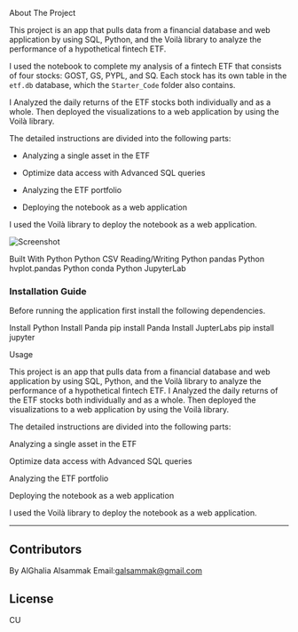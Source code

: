 About The Project

This project is an app that pulls data from a financial database and web application by using SQL, Python, and the Voilà library to analyze the performance of a hypothetical fintech ETF.

I used the notebook to complete my analysis of a fintech ETF that consists of four stocks: GOST, GS, PYPL, and SQ. Each stock has its own table in the `etf.db` database, which the `Starter_Code` folder also contains.

I Analyzed the daily returns of the ETF stocks both individually and as a whole. Then deployed the visualizations to a web application by using the Voilà library.

The detailed instructions are divided into the following parts:

* Analyzing a single asset in the ETF

* Optimize data access with Advanced SQL queries

* Analyzing the ETF portfolio

* Deploying the notebook as a web application

I used the Voilà library to deploy the notebook as a web application. 

![Screenshot](https://github.com/alghalia/Challenge_7/blob/main/images/Voila%CC%80%20jpeg.jpeg)

Built With
Python
Python CSV Reading/Writing
Python pandas
Python hvplot.pandas
Python conda
Python JupyterLab


### Installation Guide
Before running the application first install the following dependencies.

Install Python
Install Panda
pip install Panda
Install JupterLabs
pip install jupyter


Usage

This project is an app that pulls data from a financial database and web application by using SQL, Python, and the Voilà library to analyze the performance of a hypothetical fintech ETF.
I Analyzed the daily returns of the ETF stocks both individually and as a whole. Then deployed the visualizations to a web application by using the Voilà library.

The detailed instructions are divided into the following parts:

Analyzing a single asset in the ETF

Optimize data access with Advanced SQL queries

Analyzing the ETF portfolio

Deploying the notebook as a web application

I used the Voilà library to deploy the notebook as a web application.

---
## Contributors
By AlGhalia Alsammak
Email:galsammak@gmail.com
## License
CU
